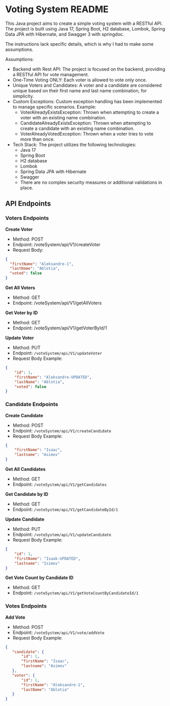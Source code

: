 # Voting System README

This Java project aims to create a simple voting system with a RESTful API. The project is built using Java 17, Spring Boot, H2 database, Lombok, Spring Data JPA with Hibernate, and Swagger 3 with springdoc.

The instructions lack specific details, which is why I had to make some assumptions.

Assumptions:
- Backend with Rest API: The project is focused on the backend, providing a RESTful API for vote management.
- One-Time Voting ONLY: Each voter is allowed to vote only once.
- Unique Voters and Candidates: A voter and a candidate are considered unique based on their first name and last name combination, for simplicity.
- Custom Exceptions: Custom exception handling has been implemented to manage specific scenarios. Example:
    - VoterAlreadyExistsException: Thrown when attempting to create a voter with an existing name combination.
    - CandidateAlreadyExistsException: Thrown when attempting to create a candidate with an existing name combination.
    - VoterAlreadyVotedException: Thrown when a voter tries to vote more than once.
- Tech Stack: The project utilizes the following technologies:
    - Java 17
    - Spring Boot
    - H2 database
    - Lombok
    - Spring Data JPA with Hibernate
    - Swagger
    - There are no complex security measures or additional validations in place.

## API Endpoints

### Voters Endpoints

**Create Voter**
- Method: POST
- Endpoint: /voteSystem/api/V1/createVoter
- Request Body:
```json
{
  "firstName": "Aleksandre-1", 
  "lastName": "Ablotia", 
  "voted": false
}
```

**Get All Voters**

- Method: GET
- Endpoint: /voteSystem/api/V1/getAllVoters

**Get Voter by ID**

- Method: GET
- Endpoint: /voteSystem/api/V1/getVoterById/1

**Update Voter**

- Method: PUT
- Endpoint: `/voteSystem/api/V1/updateVoter`
- Request Body Example:
```json
{
    "id": 1,
    "firstName": "Aleksandre-UPDATED",
    "lastName": "Ablotia",
    "voted": false
}

```

### Candidate Endpoints

**Create Candidate**

- Method: POST
- Endpoint: `/voteSystem/api/V1/createCandidate`
- Request Body Example:
```json
{
    "firstName": "Isaac",
    "lastname": "Asimov"
}
```

**Get All Candidates**

- Method: GET
- Endpoint: `/voteSystem/api/V1/getCandidates`

**Get Candidate by ID**

- Method: GET
- Endpoint: `/voteSystem/api/V1/getCandidateById/1`

**Update Candidate**

- Method: PUT
- Endpoint: `/voteSystem/api/V1/updateCandidate`
- Request Body Example:
```json
{
    "id": 1,
    "firstName": "Isaak-UPDATED",
    "lastname": "Isimov"
}
```

**Get Vote Count by Candidate ID**

- Method: GET
- Endpoint: `/voteSystem/api/V1/getVoteCountByCandidateId/1`


### Votes Endpoints ###

**Add Vote**
- Method: POST
- Endpoint: `/voteSystem/api/V1/vote/addVote`
- Request Body Example:
 ```json
{
    "candidate": {
        "id": 1,
        "firstName": "Isaac",
        "lastname": "Asimov"
    },
    "voter": {
        "id": 1,
        "firstName": "Aleksandre-1",
        "lastName": "Ablotia"
    }
}
```

